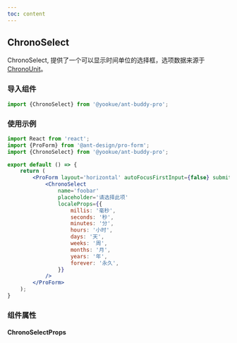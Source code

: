 ```yaml
---
toc: content
---
```


## ChronoSelect

ChronoSelect, 提供了一个可以显示时间单位的选择框，选项数据来源于 [ChronoUnit](https://docs.oracle.com/javase/8/docs/api/java/time/temporal/ChronoUnit.html)。

### 导入组件

```jsx | pure
import {ChronoSelect} from '@yookue/ant-buddy-pro';
```

### 使用示例

```jsx
import React from 'react';
import {ProForm} from '@ant-design/pro-form';
import {ChronoSelect} from '@yookue/ant-buddy-pro';

export default () => {
    return (
        <ProForm layout='horizontal' autoFocusFirstInput={false} submitter={false}>
            <ChronoSelect
                name='foobar'
                placeholder='请选择此项'
                localeProps={{
                    millis: '毫秒',
                    seconds: '秒',
                    minutes: '分',
                    hours: '小时',
                    days: '天',
                    weeks: '周',
                    months: '月',
                    years: '年',
                    forever: '永久',
                }}
            />
        </ProForm>
    );
}
```

### 组件属性

#### ChronoSelectProps

<API src="@/form/ChronoSelect/index.tsx" hideTitle></API>
